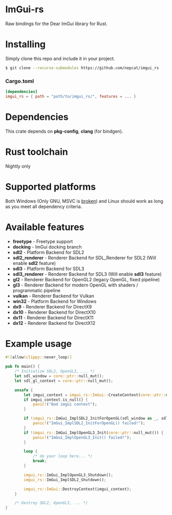 # ImGui-rs
Raw bindings for the Dear ImGui library for Rust.

# Installing
Simply clone this repo and include it in your project.
```bash
$ git clone --recurse-submodules https://github.com/nepcat/imgui_rs
```
### Cargo.toml
```toml
[dependencies]
imgui_rs = { path = "path/to/imgui_rs/", features = ... }
```

# Dependencies
This crate depends on **pkg-config**, **clang** (for bindgen).

# Rust toolchain
Nightly only

# Supported platforms
Both Windows (Only GNU, MSVC is [broken](https://github.com/nepcat/imgui_rs/issues/1)) and Linux should work as long as you meet all dependency criteria.

# Available features
* **freetype** - Freetype support
* **docking** - ImGui docking branch
* **sdl2** - Platform Backend for SDL2
* **sdl2_renderer** - Renderer Backend for SDL_Renderer for SDL2 (Will enable **sdl2** feature)
* **sdl3** - Platform Backend for SDL3
* **sdl3_renderer** - Renderer Backend for SDL3 (Will enable **sdl3** feature)
* **gl2** - Renderer Backend for OpenGL2 (legacy OpenGL, fixed pipeline)
* **gl3** - Renderer Backend for modern OpenGL with shaders / programmatic pipeline
* **vulkan** - Renderer Backend for Vulkan
* **win32** - Platform Backend for Windows
* **dx9** - Renderer Backend for DirectX9
* **dx10** - Renderer Backend for DirectX10
* **dx11** - Renderer Backend for DirectX11
* **dx12** - Renderer Backend for DirectX12

# Example usage
```rust
#![allow(clippy::never_loop)]

pub fn main() {
    /* Initialize SDL2, OpenGL3, ... */
    let sdl_window = core::ptr::null_mut();
    let sdl_gl_context = core::ptr::null_mut();

    unsafe {
        let imgui_context = imgui_rs::ImGui::CreateContext(core::ptr::null_mut());
        if imgui_context.is_null() {
            panic!("Bad imgui context");
        }

        if !imgui_rs::ImGui_ImplSDL2_InitForOpenGL(sdl_window as _, sdl_gl_context as _) {
            panic!("ImGui_ImplSDL2_InitForOpenGL() failed!");
        }
        if !imgui_rs::ImGui_ImplOpenGL3_Init(core::ptr::null_mut()) {
            panic!("ImGui_ImplOpenGL3_Init() failed!");
        }

        loop {
            /* do your loop here... */
            break;
        }

        imgui_rs::ImGui_ImplOpenGL3_Shutdown();
        imgui_rs::ImGui_ImplSDL2_Shutdown();

        imgui_rs::ImGui::DestroyContext(imgui_context);
    }

    /* Destroy SDL2, OpenGL3, ... */
}
```